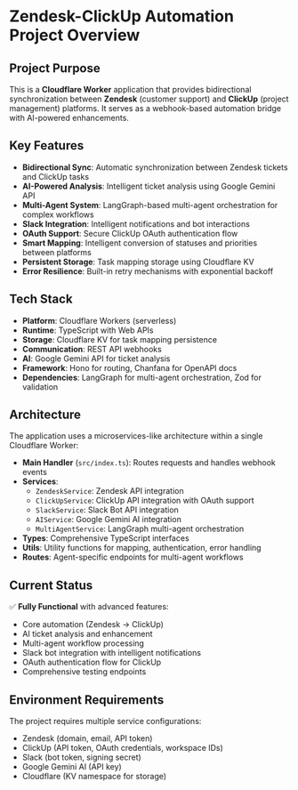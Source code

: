 # Zendesk-ClickUp Automation Project Overview

## Project Purpose
This is a **Cloudflare Worker** application that provides bidirectional synchronization between **Zendesk** (customer support) and **ClickUp** (project management) platforms. It serves as a webhook-based automation bridge with AI-powered enhancements.

## Key Features
- **Bidirectional Sync**: Automatic synchronization between Zendesk tickets and ClickUp tasks
- **AI-Powered Analysis**: Intelligent ticket analysis using Google Gemini API
- **Multi-Agent System**: LangGraph-based multi-agent orchestration for complex workflows
- **Slack Integration**: Intelligent notifications and bot interactions
- **OAuth Support**: Secure ClickUp OAuth authentication flow
- **Smart Mapping**: Intelligent conversion of statuses and priorities between platforms
- **Persistent Storage**: Task mapping storage using Cloudflare KV
- **Error Resilience**: Built-in retry mechanisms with exponential backoff

## Tech Stack
- **Platform**: Cloudflare Workers (serverless)
- **Runtime**: TypeScript with Web APIs
- **Storage**: Cloudflare KV for task mapping persistence
- **Communication**: REST API webhooks
- **AI**: Google Gemini API for ticket analysis
- **Framework**: Hono for routing, Chanfana for OpenAPI docs
- **Dependencies**: LangGraph for multi-agent orchestration, Zod for validation

## Architecture
The application uses a microservices-like architecture within a single Cloudflare Worker:

- **Main Handler** (`src/index.ts`): Routes requests and handles webhook events
- **Services**: 
  - `ZendeskService`: Zendesk API integration
  - `ClickUpService`: ClickUp API integration with OAuth support
  - `SlackService`: Slack Bot API integration
  - `AIService`: Google Gemini AI integration
  - `MultiAgentService`: LangGraph multi-agent orchestration
- **Types**: Comprehensive TypeScript interfaces
- **Utils**: Utility functions for mapping, authentication, error handling
- **Routes**: Agent-specific endpoints for multi-agent workflows

## Current Status
✅ **Fully Functional** with advanced features:
- Core automation (Zendesk → ClickUp)
- AI ticket analysis and enhancement
- Multi-agent workflow processing
- Slack bot integration with intelligent notifications
- OAuth authentication flow for ClickUp
- Comprehensive testing endpoints

## Environment Requirements
The project requires multiple service configurations:
- Zendesk (domain, email, API token)
- ClickUp (API token, OAuth credentials, workspace IDs)
- Slack (bot token, signing secret)
- Google Gemini AI (API key)
- Cloudflare (KV namespace for storage)
